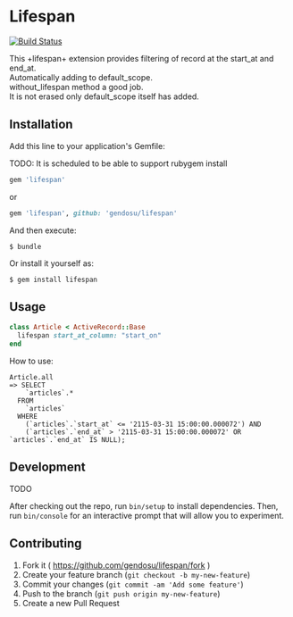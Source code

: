 # Lifespan

[![Build Status](https://travis-ci.org/gendosu/lifespan.svg?branch=master)](https://travis-ci.org/gendosu/lifespan)

This +lifespan+ extension provides filtering of record at the start_at and end_at.<br/>
Automatically adding to default_scope.<br/>
without_lifespan method a good job.<br/>
It is not erased only default_scope itself has added.

## Installation

Add this line to your application's Gemfile:

TODO: It is scheduled to be able to support rubygem install

```ruby
gem 'lifespan'
```
or
```ruby
gem 'lifespan', github: 'gendosu/lifespan'
```

And then execute:

    $ bundle

Or install it yourself as:

    $ gem install lifespan

## Usage

```Ruby
class Article < ActiveRecord::Base
  lifespan start_at_column: "start_on"
end
```

How to use:

```shell
Article.all
=> SELECT
    `articles`.*
  FROM
    `articles`
  WHERE
    (`articles`.`start_at` <= '2115-03-31 15:00:00.000072') AND
    (`articles`.`end_at` > '2115-03-31 15:00:00.000072' OR `articles`.`end_at` IS NULL);
```

## Development

TODO

After checking out the repo, run `bin/setup` to install dependencies. Then, run `bin/console` for an interactive prompt that will allow you to experiment.

## Contributing

1. Fork it ( https://github.com/gendosu/lifespan/fork )
2. Create your feature branch (`git checkout -b my-new-feature`)
3. Commit your changes (`git commit -am 'Add some feature'`)
4. Push to the branch (`git push origin my-new-feature`)
5. Create a new Pull Request
